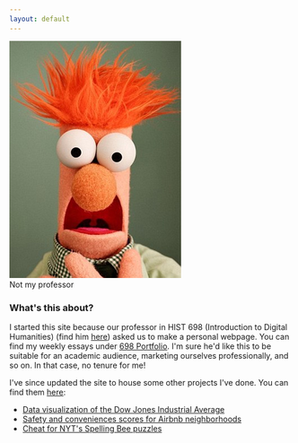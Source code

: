 ```yaml
---
layout: default
---
```


<div class='special'>
  <img class='oval-img' src="/images/Beaker.jpg" alt="Muppet Beaker">
  <figcaption>Not my professor</figcaption>
</div>


### What's this about?


I started this site because our professor in HIST 698 (Introduction to Digital Humanities) (find him [here](http://fredgibbs.net/)) asked us to make a personal webpage. You can find my weekly essays under [698 Portfolio](https://spswanz.github.io/Assignments.html). I'm sure he'd like this to be suitable for an academic audience, marketing ourselves professionally, and so on. In that case, no tenure for me!

I've since updated the site to house some other projects I've done. You can find them [here](https://spswanz.github.io/Projects.html):

- [Data visualization of the Dow Jones Industrial Average](/DJDataViz/index.html)
- [Safety and conveniences scores for Airbnb neighborhoods](/airbnbNeighborhood/index.html)
- [Cheat for NYT's Spelling Bee puzzles](https://spswanz.github.io/spellingbee.html)
